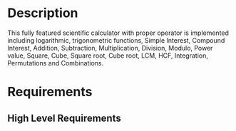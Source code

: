 # Description
This  fully featured scientific calculator with proper operator is implemented including logarithmic, trigonometric functions, Simple Interest, Compound Interest, Addition, Subtraction, Multiplication, Division, Modulo, Power value, Square, Cube, Square root, Cube root, LCM, HCF, Integration, Permutations and Combinations.

# Requirements
## High Level Requirements
